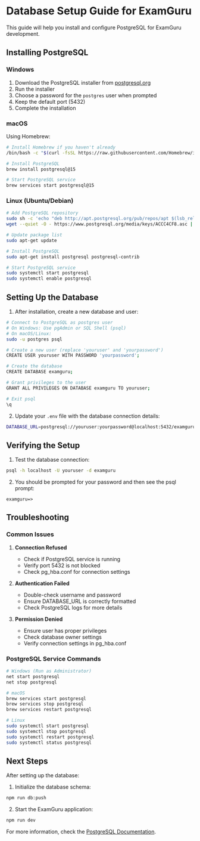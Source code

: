 # Database Setup Guide for ExamGuru

This guide will help you install and configure PostgreSQL for ExamGuru development.

## Installing PostgreSQL

### Windows
1. Download the PostgreSQL installer from [postgresql.org](https://www.postgresql.org/download/windows/)
2. Run the installer
3. Choose a password for the `postgres` user when prompted
4. Keep the default port (5432)
5. Complete the installation

### macOS
Using Homebrew:
```bash
# Install Homebrew if you haven't already
/bin/bash -c "$(curl -fsSL https://raw.githubusercontent.com/Homebrew/install/HEAD/install.sh)"

# Install PostgreSQL
brew install postgresql@15

# Start PostgreSQL service
brew services start postgresql@15
```

### Linux (Ubuntu/Debian)
```bash
# Add PostgreSQL repository
sudo sh -c 'echo "deb http://apt.postgresql.org/pub/repos/apt $(lsb_release -cs)-pgdg main" > /etc/apt/sources.list.d/pgdg.list'
wget --quiet -O - https://www.postgresql.org/media/keys/ACCC4CF8.asc | sudo apt-key add -

# Update package list
sudo apt-get update

# Install PostgreSQL
sudo apt-get install postgresql postgresql-contrib

# Start PostgreSQL service
sudo systemctl start postgresql
sudo systemctl enable postgresql
```

## Setting Up the Database

1. After installation, create a new database and user:

```bash
# Connect to PostgreSQL as postgres user
# On Windows: Use pgAdmin or SQL Shell (psql)
# On macOS/Linux:
sudo -u postgres psql

# Create a new user (replace 'youruser' and 'yourpassword')
CREATE USER youruser WITH PASSWORD 'yourpassword';

# Create the database
CREATE DATABASE examguru;

# Grant privileges to the user
GRANT ALL PRIVILEGES ON DATABASE examguru TO youruser;

# Exit psql
\q
```

2. Update your `.env` file with the database connection details:
```bash
DATABASE_URL=postgresql://youruser:yourpassword@localhost:5432/examguru
```

## Verifying the Setup

1. Test the database connection:
```bash
psql -h localhost -U youruser -d examguru
```

2. You should be prompted for your password and then see the psql prompt:
```
examguru=>
```

## Troubleshooting

### Common Issues

1. **Connection Refused**
   - Check if PostgreSQL service is running
   - Verify port 5432 is not blocked
   - Check pg_hba.conf for connection settings

2. **Authentication Failed**
   - Double-check username and password
   - Ensure DATABASE_URL is correctly formatted
   - Check PostgreSQL logs for more details

3. **Permission Denied**
   - Ensure user has proper privileges
   - Check database owner settings
   - Verify connection settings in pg_hba.conf

### PostgreSQL Service Commands

```bash
# Windows (Run as Administrator)
net start postgresql
net stop postgresql

# macOS
brew services start postgresql
brew services stop postgresql
brew services restart postgresql

# Linux
sudo systemctl start postgresql
sudo systemctl stop postgresql
sudo systemctl restart postgresql
sudo systemctl status postgresql
```

## Next Steps

After setting up the database:

1. Initialize the database schema:
```bash
npm run db:push
```

2. Start the ExamGuru application:
```bash
npm run dev
```

For more information, check the [PostgreSQL Documentation](https://www.postgresql.org/docs/).

